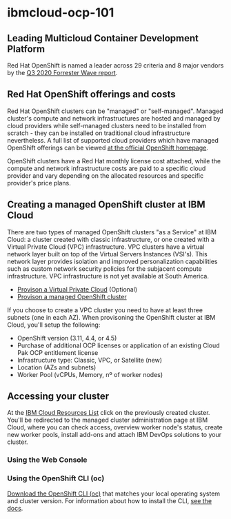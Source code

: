 # ibmcloud-ocp-101

## Leading Multicloud Container Development Platform

Red Hat OpenShift is named a leader across 29 criteria and 8 major vendors by the [Q3 2020 Forrester Wave report](https://www.openshift.com/2020-forrester-wave?hsLang=en-us).

## Red Hat OpenShift offerings and costs

Red Hat OpenShift clusters can be "managed" or "self-managed". Managed cluster's compute and network infrastructures are hosted and managed by cloud providers while self-managed clusters need to be installed from scratch - they can be installed on traditional cloud infrastructure nevertheless. A full list of supported cloud providers which have managed OpenShift offerings can be viewed [at the official OpenShift homepage](https://www.openshift.com/products/pricing/).

OpenShift clusters have a Red Hat monthly license cost attached, while the compute and network infrastructure costs are paid to a specific cloud provider and vary depending on the allocated resources and specific provider's price plans.

## Creating a managed OpenShift cluster at IBM Cloud

There are two types of managed OpenShift clusters "as a Service" at IBM Cloud: a cluster created with classic infrastructure, or one created with a Virtual Private Cloud (VPC) infrastructure. VPC clusters have a virtual network layer built on top of the Virtual Servers Instances (VSI's). This network layer provides isolation and improved personalization capabilities such as custom network security policies for the subjacent compute infrastructure. VPC infrastructure is not yet available at South America.

- [Provison a Virtual Private Cloud](https://cloud.ibm.com/vpc/provision/vpc) (Optional)
- [Provison a managed OpenShift cluster](https://cloud.ibm.com/kubernetes/catalog/create?platformType=openshift)

If you choose to create a VPC cluster you need to have at least three subnets (one in each AZ). When provisoning the OpenShift cluster at IBM Cloud, you'll setup the following:

- OpenShift version (3.11, 4.4, or 4.5)
- Purchase of additional OCP licenses or application of an existing Cloud Pak OCP entitlement license
- Infrastructure type: Classic, VPC, or Satellite (new)
- Location (AZs and subnets)
- Worker Pool (vCPUs, Memory, nº of worker nodes)

## Accessing your cluster

At the [IBM Cloud Resources List](https://cloud.ibm.com/resources) click on the previously created cluster. You'll be redirected to the managed cluster administration page at IBM Cloud, where you can check access, overview worker node's status, create new worker pools, install add-ons and attach IBM DevOps solutions to your cluster.

### Using the Web Console

### Using the OpenShift CLI (oc)

[Download the OpenShift CLI (oc)](https://mirror.openshift.com/pub/openshift-v4/clients/oc/) that matches your local operating system and cluster version. For information about how to install the CLI, [see the docs](https://cloud.ibm.com/docs/openshift?topic=openshift-openshift-cli#cli_oc).


